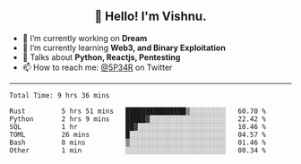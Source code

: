 <h2 align="center">👋 Hello! I'm Vishnu.</h2>


- 🔭 I’m currently working on **Dream**
- 🌱 I’m currently learning **Web3, and Binary Exploitation**
- 💬 Talks about **Python, Reactjs, Pentesting**
- 📫 How to reach me: [@5P34R](https://twitter.com/Vishnu27302693) on Twitter

---
<!--START_SECTION:waka-->

```text
Total Time: 9 hrs 36 mins

Rust         5 hrs 51 mins   ███████████████▒░░░░░░░░░   60.70 %
Python       2 hrs 9 mins    █████▓░░░░░░░░░░░░░░░░░░░   22.42 %
SQL          1 hr            ██▓░░░░░░░░░░░░░░░░░░░░░░   10.46 %
TOML         26 mins         █░░░░░░░░░░░░░░░░░░░░░░░░   04.57 %
Bash         8 mins          ▒░░░░░░░░░░░░░░░░░░░░░░░░   01.46 %
Other        1 min           ░░░░░░░░░░░░░░░░░░░░░░░░░   00.34 %
```

<!--END_SECTION:waka-->
